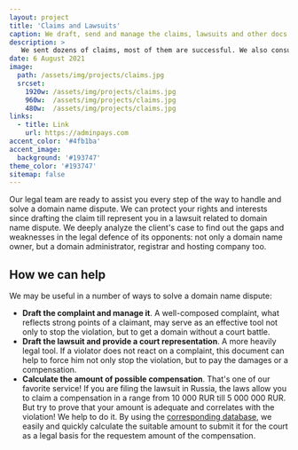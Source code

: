 ```yaml
---
layout: project
title: 'Claims and Lawsuits'
caption: We draft, send and manage the claims, lawsuits and other docs on domain name disputes (including the UDRP).
description: >
   We sent dozens of claims, most of them are successful. We also consult others to prepare lawsuits.  
date: 6 August 2021
image: 
  path: /assets/img/projects/claims.jpg
  srcset: 
    1920w: /assets/img/projects/claims.jpg
    960w:  /assets/img/projects/claims.jpg
    480w:  /assets/img/projects/claims.jpg
links:
  - title: Link
    url: https://adminpays.com
accent_color: '#4fb1ba'
accent_image:
  background: '#193747'
theme_color: '#193747'
sitemap: false
---
```


Our legal team are ready to assist you every step of the way to handle and solve a domain name dispute. We can protect your rights and interests since drafting the claim till represent you in a lawsuit related to domain name dispute. We deeply analyze the client's case to find out the gaps and weaknesses in the legal defence of its opponents: not only a domain name owner, but a domain administrator, registrar and hosting company too.

## How we can help

We may be useful in a number of ways to solve a domain name dispute:

* **Draft the complaint and manage it**. A well-composed complaint, what reflects strong points of a claimant, may serve as an effective tool not only to stop the violation, but to get a domain without a court battle. 
* **Draft the lawsuit and provide a court representation**. A more heavily legal tool. If a violator does not react on a complaint, this document can help to force him not only stop the violation, but to pay the damages or a compensation.
* **Calculate the amount of possible compensation**. That's one of our favorite service! If you are filing the lawsuit in Russia, the laws allow you to claim a compensation in a range from 10 000 RUR till 5 000 000 RUR. But try to prove that your amount is adequate and correlates with the violation! We help to do it. By using the [corresponding database](./projects/databases/), we easily and quickly calculate the suitable amount to submit it for the court as a legal basis for the requestem amount of the compensation.
